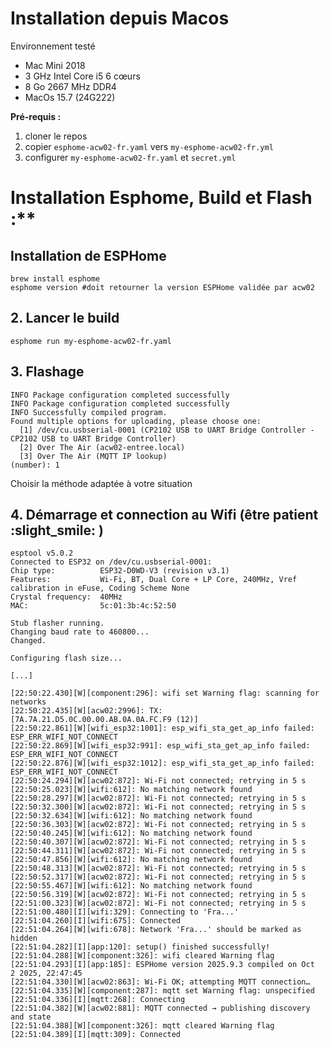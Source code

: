 # Installation depuis Macos
Environnement testé 
* Mac Mini 2018
* 3 GHz Intel Core i5 6 cœurs
* 8 Go 2667 MHz DDR4
* MacOs 15.7 (24G222)

**Pré-requis :**
1. cloner le repos
2. copier `esphome-acw02-fr.yaml` vers `my-esphome-acw02-fr.yml`
3. configurer `my-esphome-acw02-fr.yaml` et `secret.yml` 

# Installation Esphome, Build et Flash :** 
## Installation de ESPHome
```
brew install esphome
esphome version #doit retourner la version ESPHome validée par acw02
```

## 2. Lancer le build
```
esphome run my-esphome-acw02-fr.yaml
```

## 3. Flashage
```
INFO Package configuration completed successfully
INFO Package configuration completed successfully
INFO Successfully compiled program.
Found multiple options for uploading, please choose one:
  [1] /dev/cu.usbserial-0001 (CP2102 USB to UART Bridge Controller - CP2102 USB to UART Bridge Controller)
  [2] Over The Air (acw02-entree.local)
  [3] Over The Air (MQTT IP lookup)
(number): 1
```
Choisir la méthode adaptée à votre situation

## 4. Démarrage et connection au Wifi (être patient :slight_smile: )
```
esptool v5.0.2
Connected to ESP32 on /dev/cu.usbserial-0001:
Chip type:          ESP32-D0WD-V3 (revision v3.1)
Features:           Wi-Fi, BT, Dual Core + LP Core, 240MHz, Vref calibration in eFuse, Coding Scheme None
Crystal frequency:  40MHz
MAC:                5c:01:3b:4c:52:50

Stub flasher running.
Changing baud rate to 460800...
Changed.

Configuring flash size...

[...]

[22:50:22.430][W][component:296]: wifi set Warning flag: scanning for networks
[22:50:22.435][W][acw02:2996]: TX: [7A.7A.21.D5.0C.00.00.AB.0A.0A.FC.F9 (12)]
[22:50:22.861][W][wifi_esp32:1001]: esp_wifi_sta_get_ap_info failed: ESP_ERR_WIFI_NOT_CONNECT
[22:50:22.869][W][wifi_esp32:991]: esp_wifi_sta_get_ap_info failed: ESP_ERR_WIFI_NOT_CONNECT
[22:50:22.876][W][wifi_esp32:1012]: esp_wifi_sta_get_ap_info failed: ESP_ERR_WIFI_NOT_CONNECT
[22:50:24.294][W][acw02:872]: Wi-Fi not connected; retrying in 5 s
[22:50:25.023][W][wifi:612]: No matching network found
[22:50:28.297][W][acw02:872]: Wi-Fi not connected; retrying in 5 s
[22:50:32.300][W][acw02:872]: Wi-Fi not connected; retrying in 5 s
[22:50:32.634][W][wifi:612]: No matching network found
[22:50:36.303][W][acw02:872]: Wi-Fi not connected; retrying in 5 s
[22:50:40.245][W][wifi:612]: No matching network found
[22:50:40.307][W][acw02:872]: Wi-Fi not connected; retrying in 5 s
[22:50:44.311][W][acw02:872]: Wi-Fi not connected; retrying in 5 s
[22:50:47.856][W][wifi:612]: No matching network found
[22:50:48.313][W][acw02:872]: Wi-Fi not connected; retrying in 5 s
[22:50:52.317][W][acw02:872]: Wi-Fi not connected; retrying in 5 s
[22:50:55.467][W][wifi:612]: No matching network found
[22:50:56.319][W][acw02:872]: Wi-Fi not connected; retrying in 5 s
[22:51:00.323][W][acw02:872]: Wi-Fi not connected; retrying in 5 s
[22:51:00.480][I][wifi:329]: Connecting to 'Fra...'
[22:51:04.260][I][wifi:675]: Connected
[22:51:04.264][W][wifi:678]: Network 'Fra...' should be marked as hidden
[22:51:04.282][I][app:120]: setup() finished successfully!
[22:51:04.288][W][component:326]: wifi cleared Warning flag
[22:51:04.293][I][app:185]: ESPHome version 2025.9.3 compiled on Oct  2 2025, 22:47:45
[22:51:04.330][W][acw02:863]: Wi-Fi OK; attempting MQTT connection…
[22:51:04.335][W][component:287]: mqtt set Warning flag: unspecified
[22:51:04.336][I][mqtt:268]: Connecting
[22:51:04.382][W][acw02:881]: MQTT connected → publishing discovery and state
[22:51:04.388][W][component:326]: mqtt cleared Warning flag
[22:51:04.389][I][mqtt:309]: Connected
```